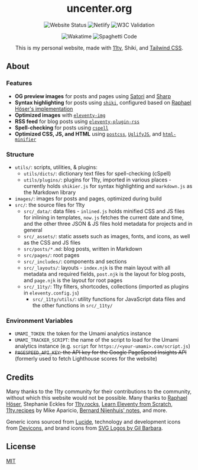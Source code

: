 <div align="center">

<h1>uncenter.org</h1>

![Website Status](https://img.shields.io/website?down_color=red&down_message=down&up_color=a&up_message=online&url=https%3A%2F%2Funcenter.org&style=for-the-badge)
![Netlify](https://img.shields.io/netlify/0be102c8-f30f-48ad-a0f0-7fb84eea2740?style=for-the-badge&color=9cf)
![W3C Validation](https://img.shields.io/w3c-validation/html?targetUrl=https%3A%2F%2Funcenter.org&style=for-the-badge)

![Wakatime](https://wakatime.com/badge/user/44269a44-02c2-486c-a2ea-494b7071737e/project/37a0a8c7-515a-4f8e-90bc-cfab440d9035.svg?style=for-the-badge)
![Spaghetti Code](https://img.shields.io/badge/SPAGHETTI%20CODE-yes-important?style=for-the-badge)

This is my personal website, made with [11ty](https://www.11ty.dev/), Shiki, and [Tailwind CSS](https://tailwindcss.com/).

</div>

## About

### Features

- **OG preview images** for posts and pages using [Satori](https://github.com/vercel/satori) and [Sharp](https://sharp.pixelplumbing.com/)
- **Syntax highlighting** for posts using [`shiki`](https://github.com/shikijs/shiki), configured based on [Raphael Höser's implementation](https://www.hoeser.dev/blog/2023-02-01-syntax-highlight/)
- **Optimized images** with [`eleventy-img`](https://github.com/11ty/eleventy-img)
- **RSS feed** for blog posts using [`eleventy-plugin-rss`](https://github.com/11ty/eleventy-plugin-rss)
- **Spell-checking** for posts using [`cspell`](http://cspell.org/)
- **Optimized CSS, JS, and HTML** using [`postcss`](https://postcss.org/), [`UglifyJS`](https://github.com/mishoo/UglifyJS), and [`html-minifier`](https://github.com/kangax/html-minifier)

### Structure

- `utils/`: scripts, utilities, & plugins:
  - `utils/dicts/`: dictionary text files for spell-checking (cSpell)
  - `utils/plugins/`: plugins for 11ty, imported in various places - currently holds `shikier.js` for syntax highlighting and `markdown.js` as the Markdown library
- `images/`: images for posts and pages, optimized during build
- `src/`: the source files for 11ty
  - `src/_data/`: data files - `inlined.js` holds minified CSS and JS files for inlining in templates, `now.js` fetches the current date and time, and the other three JSON & JS files hold metadata for projects and in general
  - `src/_assets/`: static assets such as images, fonts, and icons, as well as the CSS and JS files
  - `src/posts/*.md`: blog posts, written in Markdown
  - `src/pages/`: root pages
  - `src/_includes/`: components and sections
  - `src/_layouts/`: layouts - `index.njk` is the main layout with all metadata and required fields, `post.njk` is the layout for blog posts, and `page.njk` is the layout for root pages
  - `src/_11ty/`: 11ty filters, shortcodes, collections (imported as plugins in `eleventy.config.js`)
    - `src/_11ty/utils/`: utility functions for JavaScript data files and the other functions in `src/_11ty/`

### Environment Variables

- `UMAMI_TOKEN`: the token for the Umami analytics instance
- `UMAMI_TRACKER_SCRIPT`: the name of the script to load for the Umami analytics instance (e.g. `script` for `https://<your-umami>.com/script.js`)
- ~~`PAGESPEED_API_KEY`: the API key for the Google PageSpeed Insights API~~ (formerly used to fetch Lighthouse scores for the website)

## Credits

Many thanks to the 11ty community for their contributions to the community, without which this website would not be possible.
Many thanks to [Raphael Höser](https://www.hoeser.dev/), Stephanie Eckles for [11ty.rocks](https://11ty.rocks/), [Learn Eleventy from Scratch](https://learneleventyfromscratch.com/), [11ty.recipes](https://11ty.recipes/) by Mike Aparicio, [Bernard Nijenhuis' notes](https://bnijenhuis.nl/), and more.

Generic icons sourced from [Lucide](https://lucide.dev/), technology and development icons from [Devicons](https://devicon.dev/), and brand icons from [SVG Logos by Gil Barbara](https://github.com/gilbarbara/logos).

## License

[MIT](LICENSE.md)
